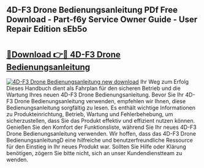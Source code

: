 ## 4D-F3 Drone Bedienungsanleitung PDf Free Download - Part-f6y Service Owner Guide - User Repair Edition sEb5o

# <h2><a href="http://df61xbl.blite.top/?on=4D-F3+Drone+Bedienungsanleitung">🔗Download 👉🔴 4D-F3 Drone Bedienungsanleitung</a></h2>

[![4D-F3 Drone Bedienungsanleitung new download](https://i.imgur.com/lujVjoI.png)](http://df61xbl.blite.top/?on=4D-F3+Drone+Bedienungsanleitung)
Ihr Weg zum Erfolg Dieses Handbuch dient als Fahrplan für den sicheren Betrieb und die Wartung Ihres neuen 4D-F3 Drone Bedienungsanleitung. Bevor Sie Ihr 4D-F3 Drone Bedienungsanleitung verwenden, empfehlen wir Ihnen, diese Bedienungsanleitung sorgfältig zu lesen. Es enthält wichtige Informationen zu Produkteinrichtung, Betrieb, Wartung und Fehlerbehebung, um sicherzustellen, dass Sie das Produkt effektiv und effizient nutzen können. Genießen Sie den Komfort der Funktionsliste, während Sie Ihr neues 4D-F3 Drone Bedienungsanleitung verwenden. Wir hoffen, dass das 4D-F3 Drone BedienungsanleitungD eine hilfreiche und benutzerfreundliche Ressource für den Einstieg in Ihr neues Produkt war. Sollten Sie Hilfe oder Klärung benötigen, zögern Sie bitte nicht, sich an unser Kundendienstteam zu wenden.
